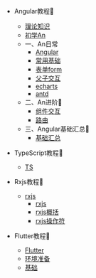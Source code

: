 <!-- * [Home](/) -->

* Angular教程📕
    * [理论知识](Angular/) 
    * [初学An](Angular/Angular_init.md) 
    * 一、An日常
        * [Angular](Angular/angular.md) 
        * [常用基础](Angular/basics.md) 
        * [表单form](Angular/form.md) 
        * [父子交互](Angular/interaction.md) 
        * [echarts](Angular/echart.md) 
        * [antd](Angular/AntdThemes.md) 
    * 二、An进阶🎡
        * [组件交互](Angular/Preintermediate.md) 
        * [路由](Angular/router.md)
    * 三、Angular基础汇总🎡
        * [基础汇总](Angular/merge.md)

* TypeScript教程📕
    * [TS](TypeScript/)

* Rxjs教程📕
    * [rxjs](Rxjs/)
        * [rxjs](Rxjs/rxjs.md)
        * [rxjs概括](Rxjs/rxjs_sum.md)
        * [rxjs操作符](Rxjs/rxjs_operator.md)

* Flutter教程📕
    * [Flutter](Flutter/)
    * [环境准备](Flutter/environment.md)
    * [基础](Flutter/base.md)


<!-- * [React](React/)
* [Vue](Vue/) -->


<!-- * [docsify](docsify/ "Docsify-我的配置")
* [教程](docsify/course.md "Docsify-简单教程") -->


